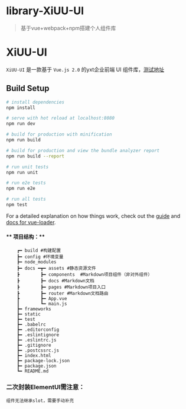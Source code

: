 # library-XiUU-UI

> 基于vue+webpack+npm搭建个人组件库

# XiUU-UI

`XiUU-UI` 是一款基于 `Vue.js 2.0` 的yxt企业前端 UI 组件库，[测试地址](http://114.116.145.114:8088/pltform-web/yxtui)

## Build Setup

``` bash
# install dependencies
npm install

# serve with hot reload at localhost:8080
npm run dev

# build for production with minification
npm run build

# build for production and view the bundle analyzer report
npm run build --report

# run unit tests
npm run unit

# run e2e tests
npm run e2e

# run all tests
npm test
```

For a detailed explanation on how things work, check out the [guide](http://vuejs-templates.github.io/webpack/) and [docs for vue-loader](http://vuejs.github.io/vue-loader).

####  ** 项目结构：**
```
    ┏━ build #构建配置
    ┣━ config #环境变量
    ┣━ node_modules
    ┣━ docs ━┳━ assets #静态资源文件
    ┣        ┣━ components  #Markdown项目组件（非对外组件）
    ┣        ┣━ docs #Markdown文档
    ┣        ┣━ pages #Markdown项目入口
    ┣        ┣━ router #Markdown文档路由
    ┣        ┣━ App.vue
    ┃        ┗━ main.js
    ┣━ frameworks 
    ┣━ static 
    ┣━ test
    ┣━ .babelrc
    ┣━ .editorconfig
    ┣━ .eslintignore
    ┣━ .eslintrc.js
    ┣━ .gitignore
    ┣━ .postcssrc.js
    ┣━ index.html
    ┣━ package-lock.json
    ┣━ package.json
    ┗━ README.md
```

### 二次封装ElementUI需注意：
```
组件无法继承slot，需要手动补充
```